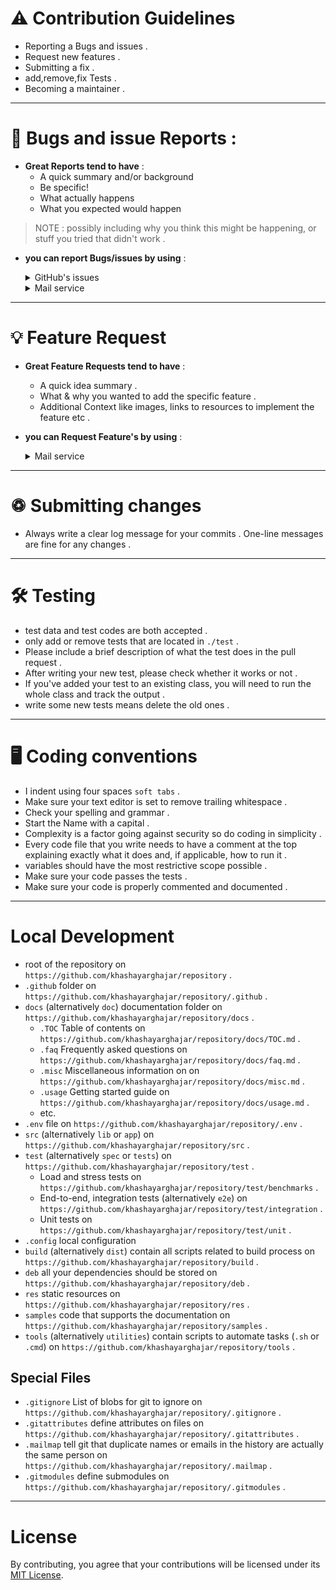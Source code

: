 # ⚠️ Contribution Guidelines #
- Reporting a Bugs and issues .
- Request new features .
- Submitting a fix .
- add,remove,fix Tests .
- Becoming a maintainer .

- - - -

# 🐛 Bugs and issue Reports : #

- __Great Reports tend to have__ :
     - A quick summary and/or background
     - Be specific!
     - What actually happens
     - What you expected would happen
> NOTE : possibly including why you think this might be happening, or stuff you tried that didn't work .

- __you can report Bugs/issues by using__ :

    <details>

    <summary>  GitHub's issues  </summary>

    - I use `GitHub issues` to track public Bugs/issues. on `https://github.com/khashayarghajar/repository/issues` .

    - Report an bugs/issues by `opening a new issue` on `https://github.com/khashayarghajar/repository/issues/new/choose` .

    > NOTE: only report an issue/bug if it hasn't opened yet .

    </details>

    <details>

    <summary>  Mail service  </summary>

    - contact me at `SOON` 

    - add repository as subject

    ```text
               hi i'm username
               os / version : include your operating system type and version number .
               title : Bugs/issues title .
               description : describe the Bugs/issues .
               url : attach source file url, if possible .
               attachment : attach source file or snapshot, if possible .
     ```

    </details>

- - - -

# 💡 Feature Request #

- __Great Feature Requests tend to have__ :
     - A quick idea summary .
     - What & why you wanted to add the specific feature .
     - Additional Context like images, links to resources to implement the feature etc .


- __you can Request Feature's by using__ :
     
     <details>
     
     <summary>  Mail service  </summary>

    - contact me at `SOON` 

    - add repository as subject

    ```text
               hi i'm username
               title : Feature title
               description : describe the idea
               attachment : Additional Context .
     ```

    </details>

- - - -

# ♽ Submitting changes #
- Always write a clear log message for your commits . One-line messages are fine for any changes .

- - - -

# 🛠 Testing #
- test data and test codes are both accepted .
- only add or remove tests that are located in `./test` .
- Please include a brief description of what the test does in the pull request .
- After writing your new test, please check whether it works or not .
- If you've added your test to an existing class, you will need to run the whole class and track the output .
- write some new tests means delete the old ones .

- - - -

# 🖥 Coding conventions #
- I indent using four spaces `soft tabs` .
- Make sure your text editor is set to remove trailing whitespace .
- Check your spelling and grammar .
- Start the Name with a capital .
- Complexity is a factor going against security so do coding in simplicity .
- Every code file that you write needs to have a comment at the top explaining exactly what it does and, if applicable, how to run it .
- variables should have the most restrictive scope possible .
- Make sure your code passes the tests .
- Make sure your code is properly commented and documented .

- - - -

# Local Development #
- root of the repository on `https://github.com/khashayarghajar/repository` .
- `.github` folder on `https://github.com/khashayarghajar/repository/.github` .
- `docs` (alternatively `doc`) documentation folder on `https://github.com/khashayarghajar/repository/docs` .
     - `.TOC` Table of contents on `https://github.com/khashayarghajar/repository/docs/TOC.md` .
     - `.faq` Frequently asked questions on `https://github.com/khashayarghajar/repository/docs/faq.md` .
     - `.misc` Miscellaneous information on on `https://github.com/khashayarghajar/repository/docs/misc.md` .
     - `.usage` Getting started guide on `https://github.com/khashayarghajar/repository/docs/usage.md` .
     - etc.
- `.env` file on `https://github.com/khashayarghajar/repository/.env` .
- `src` (alternatively `lib` or `app`) on `https://github.com/khashayarghajar/repository/src` .
- `test` (alternatively `spec` or `tests`) on `https://github.com/khashayarghajar/repository/test` .
     - Load and stress tests on `https://github.com/khashayarghajar/repository/test/benchmarks` .
     - End-to-end, integration tests (alternatively `e2e`) on `https://github.com/khashayarghajar/repository/test/integration` .
     - Unit tests on `https://github.com/khashayarghajar/repository/test/unit` .
- `.config` local configuration
- `build` (alternatively `dist`) contain all scripts related to build process on `https://github.com/khashayarghajar/repository/build` .
- `deb` all your dependencies should be stored on `https://github.com/khashayarghajar/repository/deb` .
- `res` static resources on `https://github.com/khashayarghajar/repository/res` .
- `samples` code that supports the documentation on `https://github.com/khashayarghajar/repository/samples` .
- `tools` (alternatively `utilities`) contain scripts to automate tasks (`.sh` or `.cmd`) on `https://github.com/khashayarghajar/repository/tools` .

## Special Files ##
   - `.gitignore` List of blobs for git to ignore on `https://github.com/khashayarghajar/repository/.gitignore` .
   - `.gitattributes` define attributes on files on `https://github.com/khashayarghajar/repository/.gitattributes` .
   - `.mailmap` tell git that duplicate names or emails in the history are actually the same person on `https://github.com/khashayarghajar/repository/.mailmap` .
   - `.gitmodules` define submodules on `https://github.com/khashayarghajar/repository/.gitmodules` .

- - - -

# License #

By contributing, you agree that your contributions will be licensed under its [MIT License](./LICENSE.md).
